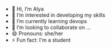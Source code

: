 - 👋 Hi, I’m Alya
- 👀 I’m interested in developing my skills
- 🌱 I’m currently learning devops
- 💞️ I’m looking to collaborate on ...
- 😄 Pronouns: she/her
- ⚡ Fun fact: I'm a student

<!---
Alya1layan/Alya1layan is a ✨ special ✨ repository because its `README.md` (this file) appears on your GitHub profile.
You can click the Preview link to take a look at your changes.
--->

